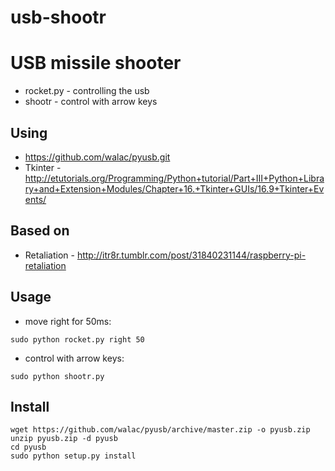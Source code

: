 usb-shootr
==========

# USB missile shooter

- rocket.py - controlling the usb 
- shootr - control with arrow keys


## Using

- https://github.com/walac/pyusb.git
- Tkinter - http://etutorials.org/Programming/Python+tutorial/Part+III+Python+Library+and+Extension+Modules/Chapter+16.+Tkinter+GUIs/16.9+Tkinter+Events/

## Based on 

- Retaliation - http://itr8r.tumblr.com/post/31840231144/raspberry-pi-retaliation

## Usage

- move right for 50ms: 
```
sudo python rocket.py right 50
```
- control with arrow keys: 
```
sudo python shootr.py
```

## Install

```
wget https://github.com/walac/pyusb/archive/master.zip -o pyusb.zip
unzip pyusb.zip -d pyusb
cd pyusb
sudo python setup.py install

